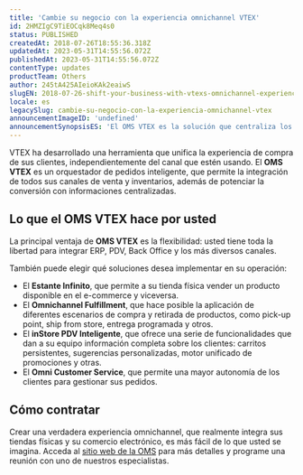 ```yaml
---
title: 'Cambie su negocio con la experiencia omnichannel VTEX'
id: 2HMZIgC9TiEOCqk8Meq4s0
status: PUBLISHED
createdAt: 2018-07-26T18:55:36.318Z
updatedAt: 2023-05-31T14:55:56.072Z
publishedAt: 2023-05-31T14:55:56.072Z
contentType: updates
productTeam: Others
author: 245tA425AIeioKAk2eaiwS
slugEN: 2018-07-26-shift-your-business-with-vtexs-omnichannel-experience
locale: es
legacySlug: cambie-su-negocio-con-la-experiencia-omnichannel-vtex
announcementImageID: 'undefined'
announcementSynopsisES: 'El OMS VTEX es la solución que centraliza los datos de sus clientes e integra todos sus canales de venta y inventarios.'
---
```


VTEX ha desarrollado una herramienta que unifica la experiencia de compra de sus clientes, independientemente del canal que estén usando. El __OMS VTEX__ es un orquestador de pedidos inteligente, que permite la integración de todos sus canales de venta y inventarios, además de potenciar la conversión con informaciones centralizadas.


## Lo que el OMS VTEX hace por usted
La principal ventaja de __OMS VTEX__ es la flexibilidad: usted tiene toda la libertad para integrar ERP, PDV, Back Office y los más diversos canales.

También puede elegir qué soluciones desea implementar en su operación:
- El __Estante Infinito__, que permite a su tienda física vender un producto disponible en el e-commerce y viceversa.
- El __Omnichannel Fulfillment__, que hace posible la aplicación de diferentes escenarios de compra y retirada de productos, como pick-up point, ship from store, entrega programada y otros.
- El __inStore PDV Inteligente__, que ofrece una serie de funcionalidades que dan a su equipo información completa sobre los clientes: carritos persistentes, sugerencias personalizadas, motor unificado de promociones y otras.
- El __Omni Customer Service__, que permite una mayor autonomía de los clientes para gestionar sus pedidos.


## Cómo contratar
Crear una verdadera experiencia omnichannel, que realmente integra sus tiendas físicas y su comercio electrónico, es más fácil de lo que usted se imagina. Acceda al [sitio web de la OMS](http://oms.vtex.com/) para más detalles y programe una reunión con uno de nuestros especialistas.
